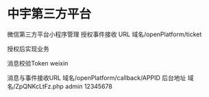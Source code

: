 # 中宇第三方平台

微信第三方平台小程序管理
授权事件接收 URL 域名/openPlatform/ticket

授权后实现业务

消息校验Token weixin

消息与事件接收URL 域名/openPlatform/callback/APPID
后台地址 域名/ZpQNKcLtFz.php admin 12345678